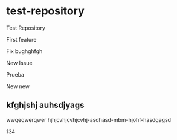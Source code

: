 # test-repository
Test Repository

First feature

Fix bughghfgh

New Issue

Prueba

New new

kfghjshj auhsdjyags
-------------------
wwqeqwerqwer
hjhjcvhjcvhjcvhj-asdhasd-mbm-hjohf-hasdgagsd

134
